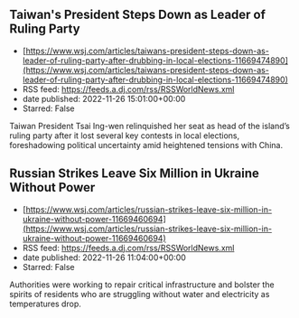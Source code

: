 ## Taiwan's President Steps Down as Leader of Ruling Party
 - [https://www.wsj.com/articles/taiwans-president-steps-down-as-leader-of-ruling-party-after-drubbing-in-local-elections-11669474890](https://www.wsj.com/articles/taiwans-president-steps-down-as-leader-of-ruling-party-after-drubbing-in-local-elections-11669474890)
 - RSS feed: https://feeds.a.dj.com/rss/RSSWorldNews.xml
 - date published: 2022-11-26 15:01:00+00:00
 - Starred: False

Taiwan President Tsai Ing-wen relinquished her seat as head of the island’s ruling party after it lost several key contests in local elections, foreshadowing political uncertainty amid heightened tensions with China.

## Russian Strikes Leave Six Million in Ukraine Without Power
 - [https://www.wsj.com/articles/russian-strikes-leave-six-million-in-ukraine-without-power-11669460694](https://www.wsj.com/articles/russian-strikes-leave-six-million-in-ukraine-without-power-11669460694)
 - RSS feed: https://feeds.a.dj.com/rss/RSSWorldNews.xml
 - date published: 2022-11-26 11:04:00+00:00
 - Starred: False

Authorities were working to repair critical infrastructure and bolster the spirits of residents who are struggling without water and electricity as temperatures drop.
